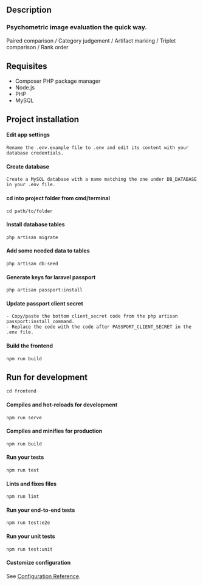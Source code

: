 ## Description
### Psychometric image evaluation the quick way.

Paired comparison / Category judgement / Artifact marking /
Triplet comparison / Rank order

## Requisites
* Composer PHP package manager
* Node.js
* PHP
* MySQL

## Project installation

#### Edit app settings
```
Rename the .env.example file to .env and edit its content with your database credentials.
```

#### Create database
```
Create a MySQL database with a name matching the one under DB_DATABASE in your .env file.
```

#### cd into project folder from cmd/terminal
```
cd path/to/folder
```

#### Install database tables
```
php artisan migrate
```

#### Add some needed data to tables
```
php artisan db:seed
```

#### Generate keys for laravel passport
```
php artisan passport:install
```

#### Update passport client secret
```
- Copy/paste the bottom client_secret code from the php artisan passport:install command.
- Replace the code with the code after PASSPORT_CLIENT_SECRET in the .env file.
```

#### Build the frontend
```
npm run build
```

## Run for development
```
cd frontend
```

#### Compiles and hot-reloads for development
```
npm run serve
```

#### Compiles and minifies for production
```
npm run build
```

#### Run your tests
```
npm run test
```

#### Lints and fixes files
```
npm run lint
```

#### Run your end-to-end tests
```
npm run test:e2e
```

#### Run your unit tests
```
npm run test:unit
```

#### Customize configuration
See [Configuration Reference](https://cli.vuejs.org/config/).
